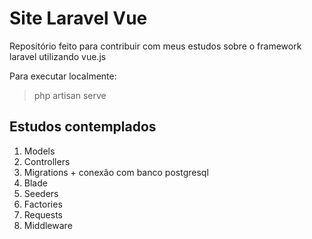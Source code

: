 # Site Laravel Vue

Repositório feito para contribuir com meus estudos sobre o framework laravel utilizando vue.js

Para executar localmente:

> php artisan serve

## Estudos contemplados

1. Models
2. Controllers
3. Migrations + conexão com banco postgresql
4. Blade
5. Seeders
5. Factories
6. Requests
7. Middleware